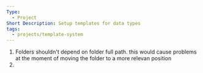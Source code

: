 ```yaml
---
Type:
  - Project
Short Description: Setup templates for data types
tags:
  - projects/template-system
---
```

1. Folders shouldn't depend on folder full path. this would cause problems at the moment of moving the folder to a more relevan position
2. 